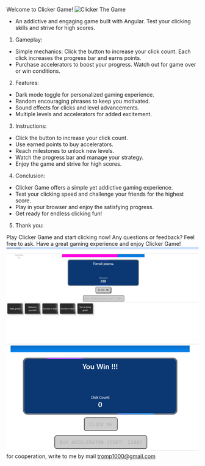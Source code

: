 Welcome to Clicker Game!
![Clicker The Game](cava_1.png)
+ An addictive and engaging game built with Angular.
Test your clicking skills and strive for high scores.
1. Gameplay:

+ Simple mechanics: Click the button to increase your click count.
Each click increases the progress bar and earns points.
+ Purchase accelerators to boost your progress.
Watch out for game over or win conditions.
2. Features:

+ Dark mode toggle for personalized gaming experience.
+ Random encouraging phrases to keep you motivated.
+ Sound effects for clicks and level advancements.
+ Multiple levels and accelerators for added excitement.
3. Instructions:

+ Click the button to increase your click count.
+ Use earned points to buy accelerators.
+ Reach milestones to unlock new levels.
+ Watch the progress bar and manage your strategy.
+ Enjoy the game and strive for high scores.
4. Conclusion:

+ Clicker Game offers a simple yet addictive gaming experience.
+ Test your clicking speed and challenge your friends for the highest score.
+ Play in your browser and enjoy the satisfying progress.
+ Get ready for endless clicking fun!
5. Thank you:

Play Clicker Game and start clicking now!
Any questions or feedback? Feel free to ask.
Have a great gaming experience and enjoy Clicker Game!
![Clicker The Game](clickStart.png)
![New Game User The Wine](clickWine.png)
for cooperation, write to me by mail tromp1000@gmail.com
